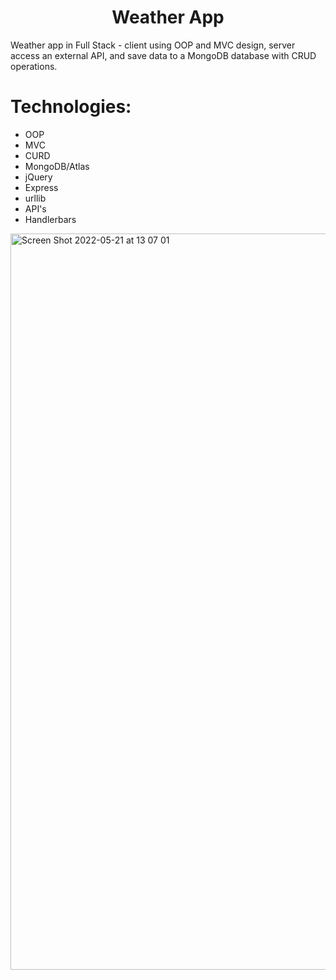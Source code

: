  <h1 align="center">
  Weather App
</h1>

Weather app in Full Stack - client using OOP and MVC design, server access an external API, and save data to a MongoDB database with CRUD operations.

# Technologies:
- OOP
- MVC
- CURD
- MongoDB/Atlas
- jQuery
- Express
- urllib
- API's
- Handlerbars

<img width="1178" alt="Screen Shot 2022-05-21 at 13 07 01" src="https://user-images.githubusercontent.com/34807727/169646677-15c5325f-f207-4f79-9261-adc98f77c63a.png">
